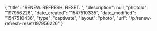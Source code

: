{
    "title": "RENEW. REFRESH. RESET. ",
    "description": null,
    "photoId": "197956226",
    "date_created": "1547510335",
    "date_modified": "1547510436",
    "type": "captivate",
    "layout": "photo",
    "url": "\/p\/renew-refresh-reset\/197956226"
}